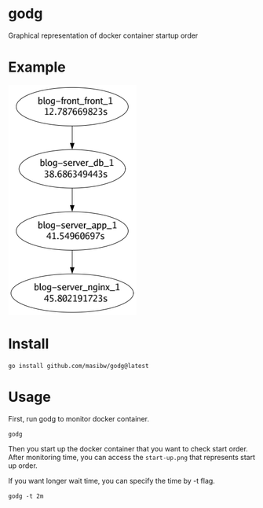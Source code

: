 # godg
Graphical representation of docker container startup order


# Example
![example-image](./example-start-up.png)

# Install

```
go install github.com/masibw/godg@latest
```

# Usage
First, run godg to monitor docker container.
```
godg
```
Then you start up the docker container that you want to check start order.
After monitoring time, you can access the `start-up.png` that represents start up order.

If you want longer wait time, you can specify the time by -t flag.
```
godg -t 2m
```

